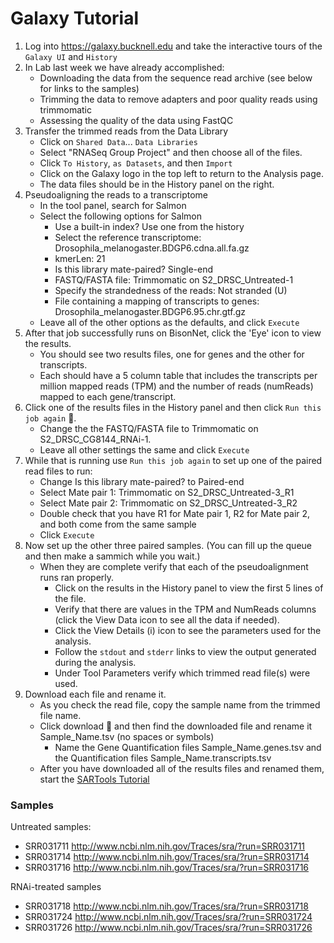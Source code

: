 # Galaxy Tutorial

1. Log into https://galaxy.bucknell.edu and take the interactive tours of the `Galaxy UI` and `History`
2. In Lab last week we have already accomplished:
   - Downloading the data from the sequence read archive (see below for links to the samples)
   - Trimming the data to remove adapters and poor quality reads using trimmomatic
   - Assessing the quality of the data using FastQC
3. Transfer the trimmed reads from the Data Library
   - Click on `Shared Data`... `Data Libraries`
   - Select "RNASeq Group Project" and then choose all of the files.
   - Click `To History`, `as Datasets`, and then `Import`
   - Click on the Galaxy logo in the top left to return to the Analysis page.
   - The data files should be in the History panel on the right.
4. Pseudoaligning the reads to a transcriptome
   - In the tool panel, search for Salmon
   - Select the following options for Salmon
     - Use a built-in index? Use one from the history
     - Select the reference transcriptome: Drosophila_melanogaster.BDGP6.cdna.all.fa.gz
     - kmerLen: 21
     - Is this library mate-paired? Single-end
     - FASTQ/FASTA file: Trimmomatic on S2_DRSC_Untreated-1
     - Specify the strandedness of the reads: Not stranded (U)
     - File containing a mapping of transcripts to genes: Drosophila_melanogaster.BDGP6.95.chr.gtf.gz
   - Leave all of the other options as the defaults, and click `Execute`
5. After that job successfully runs on BisonNet, click the 'Eye' icon to view the results.
   - You should see two results files, one for genes and the other for transcripts.
   - Each should have a 5 column table that includes the transcripts per million mapped reads (TPM) and the number of reads (numReads) mapped to each gene/transcript.
6. Click one of the results files in the History panel and then click `Run this job again` :arrows_counterclockwise:.
   - Change the the FASTQ/FASTA file to Trimmomatic on S2_DRSC_CG8144_RNAi-1.
   - Leave all other settings the same and click `Execute`
7. While that is running use `Run this job again` to set up one of the paired read files to run:
   - Change Is this library mate-paired? to Paired-end
   - Select Mate pair 1: Trimmomatic on S2_DRSC_Untreated-3_R1
   - Select Mate pair 2: Trimmomatic on S2_DRSC_Untreated-3_R2
   - Double check that you have R1 for Mate pair 1, R2 for Mate pair 2, and both come from the same sample
   - Click `Execute`
8. Now set up the other three paired samples. (You can fill up the queue and then make a sammich while you wait.)
   - When they are complete verify that each of the pseudoalignment runs ran properly.
      - Click on the results in the History panel to view the first 5 lines of the file.
      - Verify that there are values in the TPM and NumReads columns (click the View Data icon to see all the data if needed).
      - Click the View Details (i) icon to see the parameters used for the analysis.
      - Follow the `stdout` and `stderr` links to view the output generated during the analysis.
      - Under Tool Parameters verify which trimmed read file(s) were used.
9. Download each file and rename it.
   - As you check the read file, copy the sample name from the trimmed file name.
   - Click download :floppy_disk: and then find the downloaded file and rename it Sample_Name.tsv (no spaces or symbols)
      - Name the Gene Quantification files Sample_Name.genes.tsv and the Quantification files Sample_Name.transcripts.tsv
   - After you have downloaded all of the results files and renamed them, start the [SARTools Tutorial](2-SARTools.md)

### Samples
Untreated samples: 

- SRR031711 http://www.ncbi.nlm.nih.gov/Traces/sra/?run=SRR031711
- SRR031714 http://www.ncbi.nlm.nih.gov/Traces/sra/?run=SRR031714
- SRR031716 http://www.ncbi.nlm.nih.gov/Traces/sra/?run=SRR031716

RNAi-treated samples

+ SRR031718 http://www.ncbi.nlm.nih.gov/Traces/sra/?run=SRR031718
+ SRR031724 http://www.ncbi.nlm.nih.gov/Traces/sra/?run=SRR031724
+ SRR031726 http://www.ncbi.nlm.nih.gov/Traces/sra/?run=SRR031726
